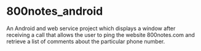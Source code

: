 800notes_android
================

An Android and web service project which displays a window after receiving a call that allows the user to ping the website 800notes.com and retrieve a list of comments about the particular phone number.